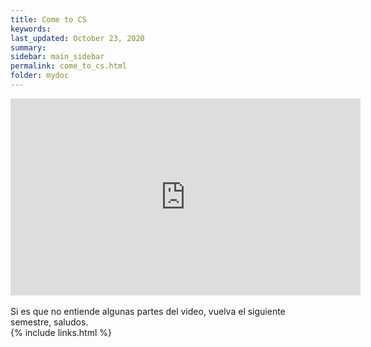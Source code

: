 ```yaml
---
title: Come to CS
keywords: 
last_updated: October 23, 2020
summary: 
sidebar: main_sidebar
permalink: come_to_cs.html
folder: mydoc
---
```


<div class = "text-center">
    <iframe width="560" height="315" src="https://www.youtube.com/embed/CxGSnA-RTsA?si=DxylbYuoayC_N44U" title="YouTube video player" frameborder="0" allow="accelerometer; autoplay; clipboard-write; encrypted-media; gyroscope; picture-in-picture; web-share" referrerpolicy="strict-origin-when-cross-origin" allowfullscreen></iframe>
</div>

<div class = "text-center">
    <br>
	Si es que no entiende algunas partes del video, vuelva el siguiente semestre, saludos.
</div>
{% include links.html %}